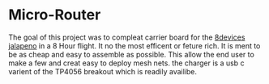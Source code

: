 # Micro-Router
The goal of this project was to compleat carrier board for the [8devices jalapeno](https://shop.8devices.com/Jalapeno) in a 8 Hour flight.
It no the most efficent or feture rich. It is ment to be as cheap and easy to assemble as possible. This allow the end user to make a few and creat easy to deploy mesh nets.
the charger is a usb c varient of the TP4056 breakout which is readily availibe.
